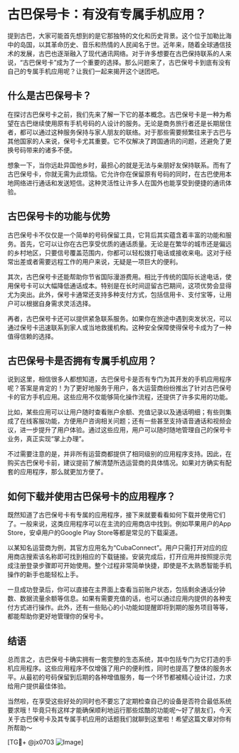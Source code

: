 # 古巴保号卡：有没有专属手机应用？

提到古巴，大家可能首先想到的是它那独特的文化和历史背景。这个位于加勒比海中的岛国，以其革命历史、音乐和热情的人民闻名于世。近年来，随着全球通信技术的发展，古巴也逐渐融入了现代通讯网络。对于许多想要在古巴保持联系的人来说，“古巴保号卡”成为了一个重要的选择。那么问题来了，古巴保号卡到底有没有自己的专属手机应用呢？让我们一起来揭开这个谜团吧。

## 什么是古巴保号卡？

在探讨古巴保号卡之前，我们先来了解一下它的基本概念。古巴保号卡是一种为希望在古巴继续使用原有手机号码的人设计的服务。无论是商务旅行者还是长期居住者，都可以通过这种服务保持与家人朋友的联络。对于那些需要频繁往来于古巴与其他国家的人来说，保号卡尤其重要。它不仅解决了跨国通讯的问题，还避免了更换号码带来的诸多不便。

想象一下，当你远赴异国他乡时，最担心的就是无法与亲朋好友保持联系。而有了古巴保号卡，你就无需为此烦恼。它允许你在保留原有号码的同时，在古巴使用本地网络进行通话和发送短信。这种灵活性让许多人在国外也能享受到便捷的通讯体验。

## 古巴保号卡的功能与优势

古巴保号卡不仅仅是一个简单的号码保留工具，它背后其实蕴含着丰富的功能和服务。首先，它可以让你在古巴享受优质的通话质量。无论是在繁华的城市还是偏远的乡村地区，只要信号覆盖范围内，你都可以轻松拨打电话或接收来电。这对于经常出差或者需要远程工作的用户来说，无疑是一项巨大的便利。

其次，古巴保号卡还能帮助你节省国际漫游费用。相比于传统的国际长途电话，使用保号卡可以大幅降低通话成本。特别是在长时间逗留古巴期间，这项优势会显得尤为突出。此外，保号卡通常还支持多种支付方式，包括信用卡、支付宝等，让用户可以根据自身需求灵活选择。

再者，古巴保号卡还可以提供紧急联系服务。如果你在旅途中遇到突发状况，可以通过保号卡迅速联系到家人或当地救援机构。这种安全保障使得保号卡成为了一种值得信赖的选择。

## 古巴保号卡是否拥有专属手机应用？

说到这里，相信很多人都想知道，古巴保号卡是否有专门为其开发的手机应用程序呢？答案是肯定的！为了更好地服务于用户，各大运营商纷纷推出了针对古巴保号卡的官方手机应用。这些应用不仅能够简化操作流程，还提供了许多实用的功能。

比如，某些应用可以让用户随时查看账户余额、充值记录以及通话明细；有些则集成了在线客服功能，方便用户咨询相关问题；还有一些甚至支持语音通话和视频会议，进一步提升了用户体验。通过这些应用，用户可以随时随地管理自己的保号卡业务，真正实现“掌上办理”。

不过需要注意的是，并非所有运营商都提供了相同级别的应用程序支持。因此，在购买古巴保号卡前，建议提前了解清楚所选运营商的具体情况。如果对方确实有配套的应用程序，那么就更加方便了。

## 如何下载并使用古巴保号卡的应用程序？

既然知道了古巴保号卡有专属的应用程序，接下来就要看看如何下载并使用它们了。一般来说，这类应用程序可以在主流的应用商店中找到。例如苹果用户的App Store，安卓用户的Google Play Store等都是常见的下载渠道。

以某知名运营商为例，其官方应用名为“CubaConnect”。用户只需打开对应的应用商店搜索该名称即可找到相应的下载链接。安装完成后，打开应用并按照提示完成注册登录步骤即可开始使用。整个过程非常简单快捷，即使是不太熟悉智能手机操作的新手也能轻松上手。

一旦成功登录后，你可以直接在主界面上查看当前账户状态，包括剩余通话分钟数、数据流量余额等信息。如果有需要充值的话，也可以通过应用内提供的各种支付方式进行操作。此外，还有一些贴心的小功能如提醒即将到期的服务项目等等，都能帮助你更好地管理你的保号卡。

## 结语

总而言之，古巴保号卡确实拥有一套完整的生态系统，其中包括专门为它打造的手机应用程序。这些应用程序不仅增强了用户的便利性，同时也提高了整体的服务水平。从最初的号码保留到后期的各种增值服务，每一个环节都被精心设计过，力求给用户提供最佳体验。

当然啦，在享受这些好处的同时也不要忘了定期检查自己的设备是否符合最低系统要求哦！毕竟只有这样才能确保顺利地运行那些炫酷的功能呢～好了朋友们，今天关于古巴保号卡及其专属手机应用的话题我们就聊到这里啦！希望这篇文章对你有所帮助～

[TG💪+ @jx0703 ![Image](https://github.com/user-attachments/assets/dbca1d08-cadb-493c-b0ec-ad6f7a83f270)]